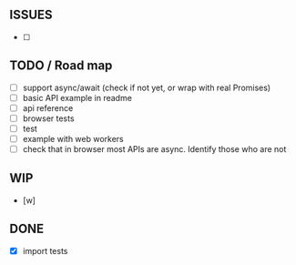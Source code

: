 ## ISSUES

- [ ]  

## TODO / Road map
- [ ] support async/await (check if not yet, or wrap with real Promises)
- [ ] basic API example in readme
- [ ] api reference
- [ ]  browser tests
  - [ ] test
  - [ ] example with web workers
- [ ] check that in browser most APIs are async. Identify those who are not 

## WIP

- [w] 


## DONE

- [x] import tests 